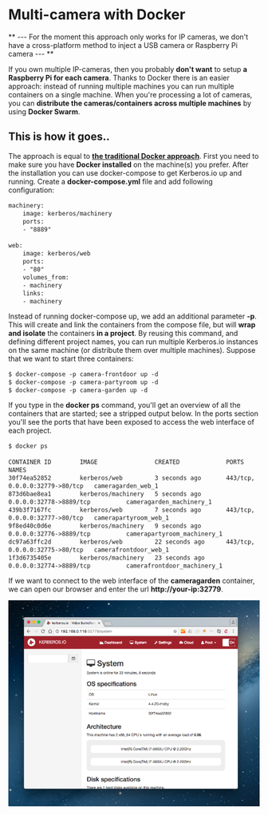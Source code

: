 # Multi-camera with Docker

** --- For the moment this approach only works for IP cameras, we don't have a cross-platform method to inject a USB camera or Raspberry Pi camera --- **

If you own multiple IP-cameras, then you probably **don't want** to setup **a Raspberry Pi for each camera**. Thanks to Docker there is an easier approach: instead of running multiple machines you can run multiple containers on a single machine. When you're processing a lot of cameras, you can **distribute the cameras/containers across multiple machines** by using **Docker Swarm**.

## This is how it goes..

The approach is equal to [**the traditional Docker approach**](/installation/docker). First you need to make sure you have **Docker installed** on the machine(s) you prefer. After the installation you can use docker-compose to get Kerberos.io up and running. Create a **docker-compose.yml** file and add following configuration:

    machinery:
        image: kerberos/machinery
        ports:
        - "8889"

    web:
        image: kerberos/web
        ports:
        - "80"
        volumes_from:
        - machinery
        links:
        - machinery

Instead of running docker-compose up, we add an additional parameter **-p**. This will create and link the containers from the compose file, but will **wrap and isolate** the containers **in a project**. By reusing this command, and defining different project names, you can run multiple Kerberos.io instances on the same machine (or distribute them over multiple machines). Suppose that we want to start three containers:

    $ docker-compose -p camera-frontdoor up -d
    $ docker-compose -p camera-partyroom up -d
    $ docker-compose -p camera-garden up -d

If you type in the **docker ps** command, you'll get an overview of all the containers that are started; see a stripped output below. In the ports section you'll see the ports that have been exposed to access the web interface of each project.

    $ docker ps

    CONTAINER ID        IMAGE                CREATED             PORTS                            NAMES
    30f74ea52852        kerberos/web         3 seconds ago       443/tcp, 0.0.0.0:32779->80/tcp   cameragarden_web_1
    873d6bae8ea1        kerberos/machinery   5 seconds ago       0.0.0.0:32778->8889/tcp          cameragarden_machinery_1
    439b3f7167fc        kerberos/web         7 seconds ago       443/tcp, 0.0.0.0:32777->80/tcp   camerapartyroom_web_1
    9f8ed40c0d6e        kerberos/machinery   9 seconds ago       0.0.0.0:32776->8889/tcp          camerapartyroom_machinery_1
    dc97a63ffc2d        kerberos/web         22 seconds ago      443/tcp, 0.0.0.0:32775->80/tcp   camerafrontdoor_web_1
    1f3d6735405e        kerberos/machinery   23 seconds ago      0.0.0.0:32774->8889/tcp          camerafrontdoor_machinery_1

If we want to connect to the web interface of the **cameragarden** container, we can open our browser and enter the url **http://your-ip:32779**.

![Docker container example](1_docker.png)